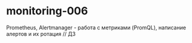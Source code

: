 # monitoring-006
Prometheus, Alertmanager - работа с метриками (PromQL), написание алертов и их ротация // ДЗ 

